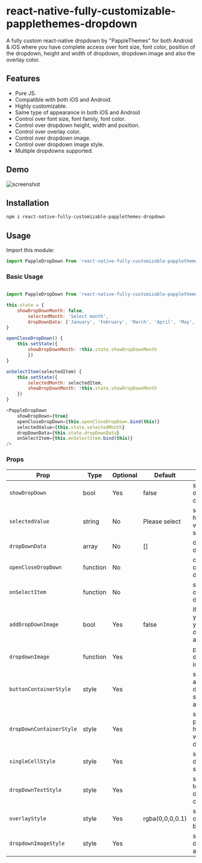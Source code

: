 
# react-native-fully-customizable-papplethemes-dropdown
A fully custom react-native dropdown by "PappleThemes" for both Android & iOS where you have complete access over font size,
font color, position of the dropdown, height and width of dropdown, dropdown image and also the overlay color.

## Features
- Pure JS.
- Compatible with both iOS and Android.
- Highly customizable.
- Same type of appearance in both iOS and Android
- Control over font size, font family, font color.
- Control over dropdown height, width and position.
- Control over overlay color.
- Control over dropdown image.
- Control over dropdown image style. 
- Multiple dropdowns supported.

## Demo
![screenshot](https://user-images.githubusercontent.com/35957307/89143389-0971f600-d568-11ea-973b-db8f7c46941f.jpg)


## Installation
```sh
npm i react-native-fully-customizable-papplethemes-dropdown
```

## Usage
Import this module:
```javascript
import PappleDropDown from 'react-native-fully-customizable-papplethemes-dropdown'
```
### Basic Usage
```javascript

import PappleDropDown from 'react-native-fully-customizable-papplethemes-dropdown'

this.state = {
    showDropDownMonth: false,
        selectedMonth: 'Select month',
        dropDownData: ['January', 'February', 'March', 'April', 'May', 'June']
}

openCloseDropDown() {
    this.setState({
        showDropDownMonth: !this.state.showDropDownMonth
        })
}

onSelectItem(selectedItem) {
    this.setState({
        selectedMonth: selectedItem,
        showDropDownMonth: !this.state.showDropDownMonth
    })
}

<PappleDropDown
    showDropDown={true}
    openCloseDropDown={this.openCloseDropDown.bind(this)}
    selectedValue={this.state.selectedMonth}
    dropDownData={this.state.dropDownData}
    onSelectItem={this.onSelectItem.bind(this)}
/>
```



### Props
Prop                    | Type     | Optional |    Default      | Description
------------------------| -------- | -------- | --------------- | -----------
`showDropDown`          | bool     | Yes      | false           | show/hide dropdown component.
`selectedValue`         | string   | No       | Please select   | selectedValue has the value which we just selected.
`dropDownData`          | array    | No       | []              | data for dropdown.
`openCloseDropDown`     | function | No       |                 | control open or close dropdown.
`onSelectItem`          | function | No       |                 | select an option from dropdown.
`addDropDownImage`      | bool     | Yes      | false           | if given true, you can add your own dropdown arrow image.
`dropdownImage`         | function | Yes      |                 | path to dropdown image.    
`buttonContainerStyle`  | style    | Yes      |                 | style for click area on which dropdown should appear.        
`dropDownContainerStyle`| style    | Yes      |                 | style for position, height and width of dropdown.
`singleCellStyle`       | style    | Yes      |                 | style for dropdown single cell.
`dropDownTextStyle`     | style    | Yes      |                 | style for the text inside the dropdown container.
`overlayStyle `         | style    | Yes      | rgba(0,0,0,0.1) | style to overlay background.
`dropdownImageStyle`    | style    | Yes      |                 | style for dropdown arrow.




